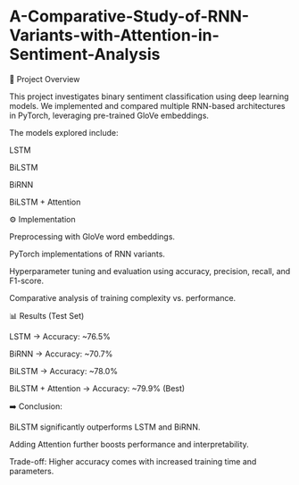 # A-Comparative-Study-of-RNN-Variants-with-Attention-in-Sentiment-Analysis
📌 Project Overview

This project investigates binary sentiment classification using deep learning models.
We implemented and compared multiple RNN-based architectures in PyTorch, leveraging pre-trained GloVe embeddings.

The models explored include:

LSTM

BiLSTM

BiRNN

BiLSTM + Attention

⚙️ Implementation

Preprocessing with GloVe word embeddings.

PyTorch implementations of RNN variants.

Hyperparameter tuning and evaluation using accuracy, precision, recall, and F1-score.

Comparative analysis of training complexity vs. performance.

📊 Results (Test Set)

LSTM → Accuracy: ~76.5%

BiRNN → Accuracy: ~70.7%

BiLSTM → Accuracy: ~78.0%

BiLSTM + Attention → Accuracy: ~79.9% (Best)

➡️ Conclusion:

BiLSTM significantly outperforms LSTM and BiRNN.

Adding Attention further boosts performance and interpretability.

Trade-off: Higher accuracy comes with increased training time and parameters.

